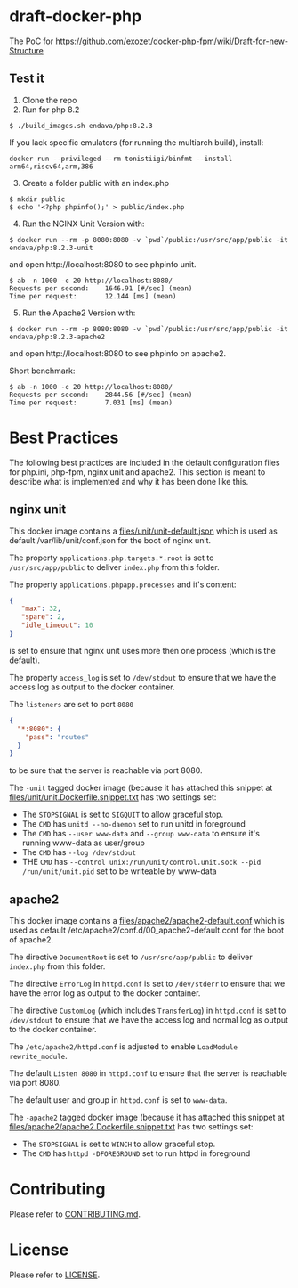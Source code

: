 # draft-docker-php

The PoC for https://github.com/exozet/docker-php-fpm/wiki/Draft-for-new-Structure

## Test it

1. Clone the repo
2. Run for php 8.2

```shell
$ ./build_images.sh endava/php:8.2.3
```

If you lack specific emulators (for running the multiarch build), install:

```shell
docker run --privileged --rm tonistiigi/binfmt --install arm64,riscv64,arm,386
```

3. Create a folder public with an index.php

```shell
$ mkdir public
$ echo '<?php phpinfo();' > public/index.php
```

4. Run the NGINX Unit Version with:

```shell
$ docker run --rm -p 8080:8080 -v `pwd`/public:/usr/src/app/public -it  endava/php:8.2.3-unit
```

and open http://localhost:8080 to see phpinfo unit.

```shell
$ ab -n 1000 -c 20 http://localhost:8080/
Requests per second:    1646.91 [#/sec] (mean)
Time per request:       12.144 [ms] (mean)
```

5. Run the Apache2 Version with:

```shell
$ docker run --rm -p 8080:8080 -v `pwd`/public:/usr/src/app/public -it  endava/php:8.2.3-apache2
```

and open http://localhost:8080 to see phpinfo on apache2.

Short benchmark:

```shell
$ ab -n 1000 -c 20 http://localhost:8080/
Requests per second:    2844.56 [#/sec] (mean)
Time per request:       7.031 [ms] (mean)
```


# Best Practices

The following best practices are included in the default configuration files for php.ini, php-fpm, nginx unit and apache2. This section is meant to describe what is implemented and why it has been done like this.

## nginx unit

This docker image contains a [files/unit/unit-default.json](files/unit/unit-default.json) which is used as default /var/lib/unit/conf.json for the boot of nginx unit.

The property `applications.php.targets.*.root` is set to `/usr/src/app/public` to deliver `index.php` from this folder.

The property `applications.phpapp.processes` and it's content:

```json
{
   "max": 32,
   "spare": 2,
   "idle_timeout": 10
}
```

is set to ensure that nginx unit uses more then one process (which is the default).

The property `access_log` is set to `/dev/stdout` to ensure that we have the access log as output to the docker container.

The `listeners` are set to port `8080`

```json
{
  "*:8080": {
    "pass": "routes"
  }
}
```

to be sure that the server is reachable via port 8080.

The `-unit` tagged docker image (because it has attached this snippet at [files/unit/unit.Dockerfile.snippet.txt](files/unit/unit.Dockerfile.snippet.txt) has two settings set:

* The `STOPSIGNAL` is set to `SIGQUIT` to allow graceful stop.
* The `CMD` has `unitd --no-daemon` set to run unitd in foreground
* The `CMD` has `--user www-data` and `--group www-data` to ensure it's running www-data as user/group
* The `CMD` has `--log /dev/stdout`
* THE `CMD` has `--control unix:/run/unit/control.unit.sock --pid /run/unit/unit.pid` set to be writeable by www-data

## apache2

This docker image contains a [files/apache2/apache2-default.conf](files/apache2/apache2-default.conf) which is used as default /etc/apache2/conf.d/00_apache2-default.conf for the boot of apache2.

The directive `DocumentRoot` is set to `/usr/src/app/public` to deliver `index.php` from this folder.

The directive `ErrorLog` in `httpd.conf` is set to `/dev/stderr` to ensure that we have the error log as output to the docker container.

The directive `CustomLog` (which includes `TransferLog`) in `httpd.conf` is set to `/dev/stdout` to ensure that we have the access log and normal log as output to the docker container.

The `/etc/apache2/httpd.conf` is adjusted to enable `LoadModule rewrite_module`.

The default `Listen 8080` in `httpd.conf` to ensure that the server is reachable via port 8080.

The default user and group in `httpd.conf` is set to `www-data`.


The `-apache2` tagged docker image (because it has attached this snippet at [files/apache2/apache2.Dockerfile.snippet.txt](files/apache2/apache2.Dockerfile.snippet.txt) has two settings set:

* The `STOPSIGNAL` is set to `WINCH` to allow graceful stop.
* The `CMD` has `httpd -DFOREGROUND` set to run httpd in foreground

# Contributing
Please refer to [CONTRIBUTING.md](CONTRIBUTING.md). 

# License
Please refer to [LICENSE](LICENSE). 
